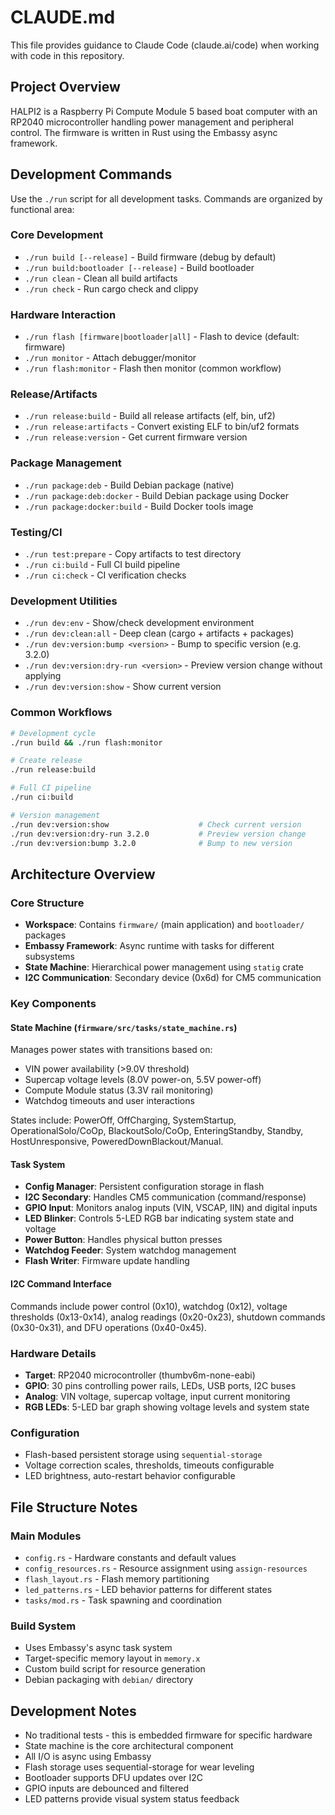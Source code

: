# CLAUDE.md

This file provides guidance to Claude Code (claude.ai/code) when working with code in this repository.

## Project Overview

HALPI2 is a Raspberry Pi Compute Module 5 based boat computer with an RP2040 microcontroller handling power management and peripheral control. The firmware is written in Rust using the Embassy async framework.

## Development Commands

Use the `./run` script for all development tasks. Commands are organized by functional area:

### Core Development
- `./run build [--release]` - Build firmware (debug by default)
- `./run build:bootloader [--release]` - Build bootloader
- `./run clean` - Clean all build artifacts
- `./run check` - Run cargo check and clippy

### Hardware Interaction
- `./run flash [firmware|bootloader|all]` - Flash to device (default: firmware)
- `./run monitor` - Attach debugger/monitor
- `./run flash:monitor` - Flash then monitor (common workflow)

### Release/Artifacts
- `./run release:build` - Build all release artifacts (elf, bin, uf2)
- `./run release:artifacts` - Convert existing ELF to bin/uf2 formats
- `./run release:version` - Get current firmware version

### Package Management
- `./run package:deb` - Build Debian package (native)
- `./run package:deb:docker` - Build Debian package using Docker
- `./run package:docker:build` - Build Docker tools image

### Testing/CI
- `./run test:prepare` - Copy artifacts to test directory
- `./run ci:build` - Full CI build pipeline
- `./run ci:check` - CI verification checks

### Development Utilities
- `./run dev:env` - Show/check development environment
- `./run dev:clean:all` - Deep clean (cargo + artifacts + packages)
- `./run dev:version:bump <version>` - Bump to specific version (e.g. 3.2.0)
- `./run dev:version:dry-run <version>` - Preview version change without applying
- `./run dev:version:show` - Show current version

### Common Workflows
```bash
# Development cycle
./run build && ./run flash:monitor

# Create release
./run release:build

# Full CI pipeline
./run ci:build

# Version management
./run dev:version:show                    # Check current version
./run dev:version:dry-run 3.2.0           # Preview version change
./run dev:version:bump 3.2.0              # Bump to new version
```

## Architecture Overview

### Core Structure
- **Workspace**: Contains `firmware/` (main application) and `bootloader/` packages
- **Embassy Framework**: Async runtime with tasks for different subsystems
- **State Machine**: Hierarchical power management using `statig` crate
- **I2C Communication**: Secondary device (0x6d) for CM5 communication

### Key Components

#### State Machine (`firmware/src/tasks/state_machine.rs`)
Manages power states with transitions based on:
- VIN power availability (>9.0V threshold)
- Supercap voltage levels (8.0V power-on, 5.5V power-off)
- Compute Module status (3.3V rail monitoring)
- Watchdog timeouts and user interactions

States include: PowerOff, OffCharging, SystemStartup, OperationalSolo/CoOp, BlackoutSolo/CoOp, EnteringStandby, Standby, HostUnresponsive, PoweredDownBlackout/Manual.

#### Task System
- **Config Manager**: Persistent configuration storage in flash
- **I2C Secondary**: Handles CM5 communication (command/response)
- **GPIO Input**: Monitors analog inputs (VIN, VSCAP, IIN) and digital inputs
- **LED Blinker**: Controls 5-LED RGB bar indicating system state and voltage
- **Power Button**: Handles physical button presses
- **Watchdog Feeder**: System watchdog management
- **Flash Writer**: Firmware update handling

#### I2C Command Interface
Commands include power control (0x10), watchdog (0x12), voltage thresholds (0x13-0x14), analog readings (0x20-0x23), shutdown commands (0x30-0x31), and DFU operations (0x40-0x45).

### Hardware Details
- **Target**: RP2040 microcontroller (thumbv6m-none-eabi)
- **GPIO**: 30 pins controlling power rails, LEDs, USB ports, I2C buses
- **Analog**: VIN voltage, supercap voltage, input current monitoring
- **RGB LEDs**: 5-LED bar graph showing voltage levels and system state

### Configuration
- Flash-based persistent storage using `sequential-storage`
- Voltage correction scales, thresholds, timeouts configurable
- LED brightness, auto-restart behavior configurable

## File Structure Notes

### Main Modules
- `config.rs` - Hardware constants and default values
- `config_resources.rs` - Resource assignment using `assign-resources`
- `flash_layout.rs` - Flash memory partitioning
- `led_patterns.rs` - LED behavior patterns for different states
- `tasks/mod.rs` - Task spawning and coordination

### Build System
- Uses Embassy's async task system
- Target-specific memory layout in `memory.x`
- Custom build script for resource generation
- Debian packaging with `debian/` directory

## Development Notes

- No traditional tests - this is embedded firmware for specific hardware
- State machine is the core architectural component
- All I/O is async using Embassy
- Flash storage uses sequential-storage for wear leveling
- Bootloader supports DFU updates over I2C
- GPIO inputs are debounced and filtered
- LED patterns provide visual system status feedback